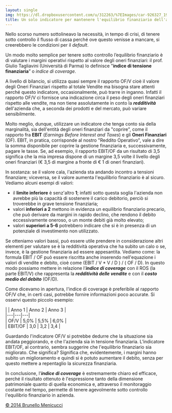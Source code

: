```yaml
---
layout: single
img: https://dl.dropboxusercontent.com/u/312263/%7EImages/car-926327_1920.jpg
title: Un solo indicatore per mantenere l'equilibrio finanziario dell'azienda 
---
```



Nello scorso numero sottolineavo la necessità, in tempo di crisi, di tenere sotto controllo il flusso di cassa perché ove questo venisse a mancare, si creerebbero le condizioni per il *default*.  
<!-- more -->
Un modo molto semplice per tenere sotto controllo l’equilibrio finanziario è di valutare i margini operativi rispetto al valore degli oneri finanziari: il prof. Giulio Tagliavini (Università di Parma) lo definisce "**indice di tensione finanziaria**” o *indice di coverage*. 

A livello di bilancio, si utilizza quasi sempre il rapporto OF/V cioè il valore degli Oneri Finanziari rispetto al totale Vendite ma bisogna stare attenti perché questo indicatore, occasionalmente, può trarre in inganno. Infatti il rapporto OF/V ci fornisce una indicazione circa il peso degli oneri finanziari rispetto alle vendite, ma non tiene assolutamente in conto la ***redditività*** dell'azienda che, a seconda dei prodotti e del mercato, può variare sensibilmente.  

Molto meglio, dunque, utilizzare un indicatore che tenga conto sia della marginalità, sia dell'entità degli oneri finanziari da "coprire", come il rapporto fra **EBIT** (*Earnings Before Interest and Taxes*) e gli **Oneri Finanziari** (OF).  EBIT, in pratica, corrisponde al nostro "Reddito Operativo", vale a dire la somma disponibile per coprire la gestione finanziaria e, successivamente, pagare le tasse. Se, ad esempio, il rapporto EBIT/OF da un risultato di 3,5 significa che la mia impresa dispone di un margine 3,5 volte il livello degli oneri finanziari (€ 3,5 di margine a fronte di € 1 di oneri finanziari).   

In sostanza: se il valore cala, l'azienda sta andando incontro a tensioni finanziare; viceversa, se il valore aumenta l'equilibrio finanziario è al sicuro. Vediamo alcuni esempi di valori:
- il **limite inferiore** è senz'altro **1**; infatti sotto questa soglia l'azienda non avrebbe più la capacità di sostenere il carico debitorio, perciò si troverebbe in grave tensione finanziaria;  
- valori **inferiori a 2** mettono in evidenza un equilibrio finanziario precario, che può derivare da margini in rapido declino, che rendono il debito eccessivamente oneroso, o un monte debiti già molto elevato;  
- valori **superiori a 5-6** potrebbero indicare che si è in presenza di un potenziale di investimento non utilizzato.

Se otteniamo valori bassi, può essere utile prendere in considerazione altri elementi per valutare se è la redditività operativa che ha subìto un calo o se, invece, è la gestione finanziaria ad essere appesantita. Vediamo come: la formula EBIT / OF può essere riscritta anche inserendo nell'equazione i valori di vendite e debito, cioè come (EBIT / V * V / D ) / ( OF / D). In questo modo possiamo mettere in relazione l’***indice di coverage*** con il ROS (la parte EBIT/V) che rappresenta la ***redditività delle vendite*** e con il ***costo medio del debito*** (OF/D).  

Come dicevamo in apertura, l'indice di coverage è preferibile al rapporto OF/V che, in certi casi, potrebbe fornire informazioni poco accurate. Si osservi questo piccolo esempio:  
 
| | Anno 1 |  Anno 2 | Anno 3 |  
|---|---|---|  
| OF/V | 5,0% | 5,5% | 6,0% |  
| EBIT/OF | 3,0 | 3,2 | 3,4 |  

Guardando l'indicatore OF/V si potrebbe dedurre che la situazione sia andata peggiorando, e che l'azienda sia in tensione finanziaria. L’indicatore EBIT/OF, al contrario, sembra suggerire che l'equilibrio finanziario sia migliorato. Che significa? Significa che, evidentemente, i margini hanno subìto un miglioramento e quindi si è potuto aumentare il debito, senza per questo mettere a repentaglio la sicurezza finanziaria.  

In conclusione, l'***indice di coverage*** è estremamente chiaro ed efficace, perché il risultato ottenuto è l'espressione tanto della dimensione patrimoniale quanto di quella economica e, attraverso il monitoraggio costante nel tempo, permette di tenere agevolmente sotto controllo l'equilibrio finanziario in azienda.   

[© 2014 Brunello Menicucci](http://www.menicucci.co)  